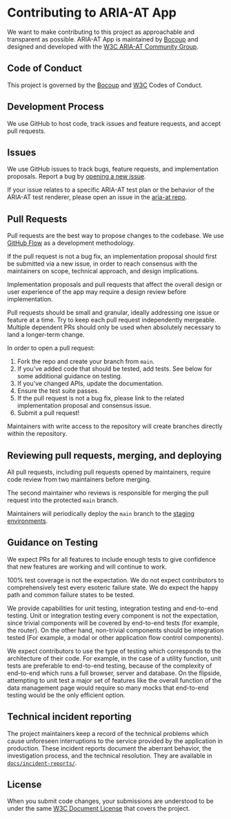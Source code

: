 # Contributing to ARIA-AT App
We want to make contributing to this project as approachable and transparent as possible.
ARIA-AT App is maintained by [Bocoup](https://bocoup.com/) and designed and developed with the [W3C ARIA-AT Community Group](https://www.w3.org/community/aria-at/).

## Code of Conduct
This project is governed by the [Bocoup](https://github.com/w3c/aria-at-app/blob/develop/CODE_OF_CONDUCT.md) and [W3C](https://www.w3.org/Consortium/cepc/) Codes of Conduct.

## Development Process
We use GitHub to host code, track issues and feature requests, and accept pull requests.

## Issues
We use GitHub issues to track bugs, feature requests, and implementation proposals. Report a bug by [opening a new issue](https://github.com/w3c/aria-at-app/issues).

If your issue relates to a specific ARIA-AT test plan or the behavior of the ARIA-AT test renderer, please open an issue in the [aria-at repo](https://github.com/w3c/aria-at/issues).

## Pull Requests
Pull requests are the best way to propose changes to the codebase. We use [GitHub Flow](https://guides.github.com/introduction/flow/index.html) as a development methodology.

If the pull request is not a bug fix, an implementation proposal should first be submitted via a new issue, in order to reach consensus with the maintainers on scope, technical approach, and design implications.

Implementation proposals and pull requests that affect the overall design or user experience of the app may require a design review before implementation.

Pull requests should be small and granular, ideally addressing one issue or feature at a time. Try to keep each pull request independently mergeable. Multiple dependent PRs should only be used when absolutely necessary to land a longer-term change.

In order to open a pull request:

1. Fork the repo and create your branch from `main`.
1. If you've added code that should be tested, add tests. See below for some additional guidance on testing.
1. If you've changed APIs, update the documentation.
1. Ensure the test suite passes.
1. If the pull request is not a bug fix, please link to the related implementation proposal and consensus issue.
1. Submit a pull request!

Maintainers with write access to the repository will create branches directly within the repository.

## Reviewing pull requests, merging, and deploying
All pull requests, including pull requests opened by maintainers, require code review from two maintainers before merging.

The second maintainer who reviews is responsible for merging the pull request into the protected `main` branch.

Maintainers will periodically deploy the `main` branch to the [staging environments](https://github.com/w3c/aria-at-app/wiki).

## Guidance on Testing

We expect PRs for all features to include enough tests to give confidence that new features are working and will continue to work.

100% test coverage is not the expectation. We do not expect contributors to comprehensively test every esoteric failure state. We do expect the happy path and common failure states to be tested.

We provide capabilities for unit testing, integration testing and end-to-end testing. Unit or integration testing every component is not the expectation, since trivial components will be covered by end-to-end tests (for example, the router). On the other hand, non-trivial components should be integration tested (For example, a modal or other application flow control components).

We expect contributors to use the type of testing which corresponds to the architecture of their code. For example, in the case of a utility function, unit tests are preferable to end-to-end testing, because of the complexity of end-to-end which runs a full browser, server and database. On the flipside, attempting to unit test a major set of features like the overall function of the data management page would require so many mocks that end-to-end testing would be the only efficient option.

## Technical incident reporting

The project maintainers keep a record of the technical problems which cause unforeseen interruptions to the service provided by the application in production. These incident reports document the aberrant behavior, the investigation process, and the technical resolution. They are available in [`docs/incident-reports/`](docs/incident-reports).

## License
When you submit code changes, your submissions are understood to be under the same [W3C Document License](https://github.com/w3c/aria-at-app/blob/main/LICENSE.md) that covers the project.
